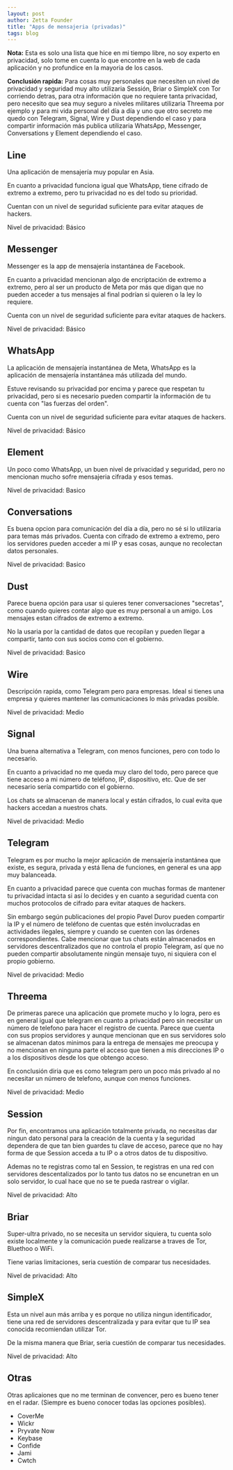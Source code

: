 ```yaml
---
layout: post
author: Zetta Founder
title: "Apps de mensajeria (privadas)"
tags: blog
---
```


**Nota:** Esta es solo una lista que hice en mi tiempo libre, no soy experto en privacidad, solo tome en cuenta lo que encontre en la web de cada aplicación y no profundice en la mayoria de los casos.

**Conclusión rapida:** Para cosas muy personales que necesiten un nivel de privacidad y seguridad muy alto utilizaria Sessión, Briar o SimpleX con Tor corriendo detras, para otra información que no requiere tanta privacidad, pero necesito que sea muy seguro a niveles militares utilizaria Threema por ejemplo y para mi vida personal del día a día y uno que otro secreto me quedo con Telegram, Signal, Wire y Dust dependiendo el caso y para compartir información más publica utilizaria WhatsApp, Messenger, Conversations y Element dependiendo el caso.

## Line

Una aplicación de mensajería muy popular en Asia.

En cuanto a privacidad funciona igual que WhatsApp, tiene cifrado de extremo a extremo, pero tu privacidad no es del todo su prioridad.

Cuentan con un nivel de seguridad suficiente para evitar ataques de hackers.

Nivel de privacidad: Básico

## Messenger

Messenger es la app de mensajería instantánea de Facebook.

En cuanto a privacidad mencionan algo de encriptación de extremo a extremo, pero al ser un producto de Meta por más que digan que no pueden acceder a tus mensajes al final podrían si quieren o la ley lo requiere.

Cuenta con un nivel de seguridad suficiente para evitar ataques de hackers.

Nivel de privacidad: Básico

## WhatsApp

La aplicación de mensajería instantánea de Meta, WhatsApp es la aplicación de mensajería instantánea más utilizada del mundo.

Estuve revisando su privacidad por encima y parece que respetan tu privacidad, pero si es necesario pueden compartir la información de tu cuenta con "las fuerzas del orden".

Cuenta con un nivel de seguridad suficiente para evitar ataques de hackers.

Nivel de privacidad: Básico

## Element

Un poco como WhatsApp, un buen nivel de privacidad y seguridad, pero no mencionan mucho sofre mensajeria cifrada y esos temas.

Nivel de privacidad: Basico

## Conversations

Es buena opcion para comunicación del día a día, pero no sé si lo utilizaria para temas más privados. Cuenta con cifrado de extremo a extremo, pero los servidores pueden acceder a mi IP y esas cosas, aunque no recolectan datos personales.

Nivel de privacidad: Basico

## Dust

Parece buena opción para usar si quieres tener conversaciones "secretas", como cuando quieres contar algo que es muy personal a un amigo. Los mensajes estan cifrados de extremo a extremo.

No la usaria por la cantidad de datos que recopilan y pueden llegar a compartir, tanto con sus socios como con el gobierno.

Nivel de privacidad: Basico

## Wire

Descripción rapida, como Telegram pero para empresas. Ideal si tienes una empresa y quieres mantener las comunicaciones lo más privadas posible.

Nivel de privacidad: Medio

## Signal

Una buena alternativa a Telegram, con menos funciones, pero con todo lo necesario. 

En cuanto a privacidad no me queda muy claro del todo, pero parece que tiene acceso a mi número de teléfono, IP, dispositivo, etc. Que de ser necesario sería compartido con el gobierno.

Los chats se almacenan de manera local y están cifrados, lo cual evita que hackers accedan a nuestros chats.

Nivel de privacidad: Medio

## Telegram

Telegram es por mucho la mejor aplicación de mensajería instantánea que existe, es segura, privada y está llena de funciones, en general es una app muy balanceada.

En cuanto a privacidad parece que cuenta con muchas formas de mantener tu privacidad intacta si así lo decides y en cuanto a seguridad cuenta con muchos protocolos de cifrado para evitar ataques de hackers.

Sin embargo según publicaciones del propio Pavel Durov pueden compartir la IP y el número de teléfono de cuentas que estén involucradas en actividades ilegales, siempre y cuando se cuenten con las órdenes correspondientes. Cabe mencionar que tus chats están almacenados en servidores descentralizados que no controla el propio Telegram, así que no pueden compartir absolutamente ningún mensaje tuyo, ni siquiera con el propio gobierno.

Nivel de privacidad: Medio

## Threema

De primeras parece una aplicación que promete mucho y lo logra, pero es en general igual que telegram en cuanto a privacidad pero sin necesitar un número de telefono para hacer el registro de cuenta. Parece que cuenta con sus propios servidores y aunque mencionan que en sus servidores solo se almacenan datos minimos para la entrega de mensajes me preocupa y no mencionan en ninguna parte el acceso que tienen a mis direcciones IP o a los dispositivos desde los que obtengo acceso.

En conclusión diria que es como telegram pero un poco más privado al no necesitar un número de telefono, aunque con menos funciones.

Nivel de privacidad: Medio

## Session

Por fin, encontramos una aplicación totalmente privada, no necesitas dar ningun dato personal para la creación de la cuenta y la seguridad dependera de que tan bien guardes tu clave de acceso, parece que no hay forma de que Session acceda a tu IP o a otros datos de tu dispositivo.

Ademas no te registras como tal en Session, te registras en una red con servidores descentalizados por lo tanto tus datos no se encunetran en un solo servidor, lo cual hace que no se te pueda rastrear o vigilar.

Nivel de privacidad: Alto

## Briar

Super-ultra privado, no se necesita un servidor siquiera, tu cuenta solo existe localmente y la comunicación puede realizarse a traves de Tor, Bluethoo o WiFi.

Tiene varias limitaciones, seria cuestión de comparar tus necesidades.

Nivel de privacidad: Alto

## SimpleX

Esta un nivel aun más arriba y es porque no utiliza ningun identificador, tiene una red de servidores descentralizada y para evitar que tu IP sea conocida recomiendan utilizar Tor.

De la misma manera que Briar, seria cuestión de comparar tus necesidades.

Nivel de privacidad: Alto

## Otras

Otras aplicaiones que no me terminan de convencer, pero es bueno tener en el radar. (Siempre es bueno conocer todas las opciones posibles).

- CoverMe
- Wickr
- Pryvate Now
- Keybase
- Confide
- Jami
- Cwtch